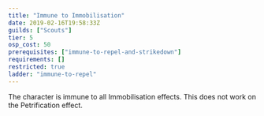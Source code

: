 ```yaml
---
title: "Immune to Immobilisation"
date: 2019-02-16T19:58:33Z
guilds: ["Scouts"]
tier: 5
osp_cost: 50
prerequisites: ["immune-to-repel-and-strikedown"]
requirements: []
restricted: true
ladder: "immune-to-repel"
---
```

The character is immune to all Immobilisation effects. This does not work on the Petrification effect.